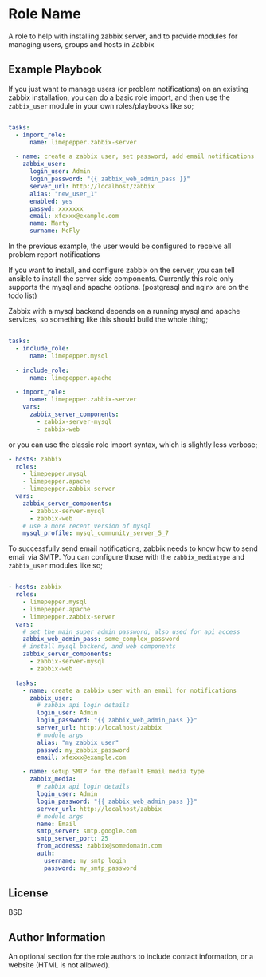 Role Name
=========

A role to help with installing zabbix server, and to provide modules for
managing users, groups and hosts in Zabbix

Example Playbook
----------------

If you just want to manage users (or problem notifications) on an existing
zabbix installation, you can do a basic role import, and then use the
`zabbix_user` module in your own roles/playbooks like so;

```yml

tasks:
  - import_role:
      name: limepepper.zabbix-server

  - name: create a zabbix user, set password, add email notifications
    zabbix_user:
      login_user: Admin
      login_password: "{{ zabbix_web_admin_pass }}"
      server_url: http://localhost/zabbix
      alias: "new_user_1"
      enabled: yes
      passwd: xxxxxxx
      email: xfexxx@example.com
      name: Marty
      surname: McFly

```
In the previous example, the user would be configured to receive all problem
report notifications

If you want to install, and configure zabbix on the server, you can tell ansible
to install the server side components.  Currently this role only supports the
mysql and apache options. (postgresql and nginx are on the todo list)

Zabbix with a mysql backend depends on
a running mysql and apache services, so something like this should build the
whole thing;

```yml

tasks:
  - include_role:
      name: limepepper.mysql

  - include_role:
      name: limepepper.apache

  - import_role:
      name: limepepper.zabbix-server
    vars:
      zabbix_server_components:
        - zabbix-server-mysql
        - zabbix-web

```

or you can use the classic role import syntax, which is slightly less verbose;

```yml
- hosts: zabbix
  roles:
    - limepepper.mysql
    - limepepper.apache
    - limepepper.zabbix-server
  vars:
    zabbix_server_components:
      - zabbix-server-mysql
      - zabbix-web
    # use a more recent version of mysql
    mysql_profile: mysql_community_server_5_7

```

To successfully send email notifications, zabbix needs to know how to send email
via SMTP. You can configure those with the `zabbix_mediatype` and `zabbix_user`
modules like so;

```yml

- hosts: zabbix
  roles:
    - limepepper.mysql
    - limepepper.apache
    - limepepper.zabbix-server
  vars:
    # set the main super admin password, also used for api access
    zabbix_web_admin_pass: some_complex_password
    # install mysql backend, and web components
    zabbix_server_components:
      - zabbix-server-mysql
      - zabbix-web

  tasks:
    - name: create a zabbix user with an email for notifications
      zabbix_user:
        # zabbix api login details
        login_user: Admin
        login_password: "{{ zabbix_web_admin_pass }}"
        server_url: http://localhost/zabbix
        # module args
        alias: "my_zabbix_user"
        passwd: my_zabbix_password
        email: xfexxx@example.com

    - name: setup SMTP for the default Email media type
      zabbix_media:
        # zabbix api login details
        login_user: Admin
        login_password: "{{ zabbix_web_admin_pass }}"
        server_url: http://localhost/zabbix
        # module args
        name: Email
        smtp_server: smtp.google.com
        smtp_server_port: 25
        from_address: zabbix@somedomain.com
        auth:
          username: my_smtp_login
          password: my_smtp_password

```

License
-------

BSD

Author Information
------------------

An optional section for the role authors to include contact information, or a
website (HTML is not allowed).
